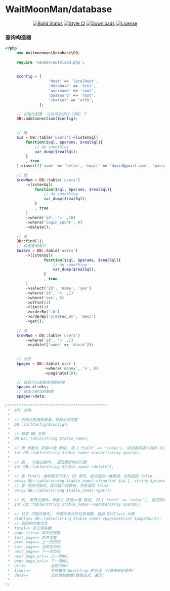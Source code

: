  WaitMoonMan/database
===================================  
<p align="center">
<a href="https://packagist.org/packages/davidnineroc/database"><img src="https://travis-ci.org/DavidNineRoc/database.svg?branch=master" alt="Build Status"></a>
<a href="https://packagist.org/packages/davidnineroc/database"><img src="https://styleci.io/repos/96854420/shield?branch=master" alt="Style CI" Version"></a>
<a href="https://packagist.org/packages/davidnineroc/database"><img src="https://poser.pugx.org/davidnineroc/database/downloads" alt="Downloads"></a>
<a href="https://packagist.org/packages/davidnineroc/database"><img src="https://poser.pugx.org/laravel/passport/license.svg" alt="License"></a>
</p> 

### 查询构造器
```php
<?php
     use Waitmoonman\Database\DB;
     
     require 'vendor/autoload.php';
     
     
     $config = [
                   'host' => 'localhost',
                   'database' => 'test',
                   'username' => 'root',
                   'password' => 'root',
                   'charset' => 'utf8',
               ];

     // 初始化配置  之后可以进行 CURD 了
     DB::addConnection($config);
    
    
     // 增
     $id = DB::table('users')->listenSql(
         function($sql, $params, $realSql){
             // do something
             var_dump($realSql);
         }
         , true
     )->insert(['name' => 'hello', 'email' => 'david@gmail.com', 'password' => '123456']);
     
     // 删
     $rowNum = DB::table('users')
         ->listenSql(
             function($sql, $params, $realSql){
                 // do something
                 var_dump($realSql);
             }
             , true
         )
         ->where('id', '>' ,10)
         ->where('login_count', 0)
         ->delete();
      
     // 查
     DB::find(1);
     // 构造查询条件
     $users = DB::table('users')
         ->listenSql(
                 function($sql, $params, $realSql){
                     // do something
                     var_dump($realSql);
                 }
                 , true
         )
         ->select('id', 'name', 'sex')
         ->where('id', '>' ,1)
         ->where('sex', 0)
         ->offset(1)
         ->limit(3)
         ->orderBy('id')
         ->orderBy('created_at', 'desc')
         ->get();
     
     // 改
     $rowNum = DB::table('users')
         ->where('id', '>' ,1)
         ->update(['name' => 'david']);
     
     
     // 分页
     $pages = DB::table('user')
                 ->where('money', '>', 0)
                 ->paginate(10);

     // 获取可以直接使用的链接
     $pages->links;
     // 获取当前页的数据
     $pages->data;

/********************************************
 *  API 文档
 * 
 *  // 初始化数据库配置，参数必须完整
 *  DB::initConfig($config);
 * 
 *  // 获取 DB 实例
 *  DB DB::table(string $table_name);
 * 
 *  // 增 参数为 字段=>值 数组, 如 ['field' => 'value'], 成功返回插入后的 id,失败返回 false
 *  int DB::table(string $table_name)->insert(array $param);
 * 
 *  // 删 , 可链式操作， 返回受影响的行数
 *  int DB::table(string $table_name)->delete();
 * 
 *  // 查 find() 通常情况下传入 ID 便可，成功返回一维数组，失败返回 false
 *  array DB::table(string $table_name)->find(int $id [, string $primary]);
 *  // 查 可链式操作，成功返二维数组，失败返回 false
 *  array DB::table(string $table_name)->get();
 *  
 *  // 改, 可链式操作，参数为 字段=>值 数组, 如 ['field' => 'value'], 返回受影响的行数
 *  int DB::table(string $table_name)->update(array $param);
 * 
 *  // 分页 可链式操作， 参数为每页的记录条数，返回 StdClass 对象
 *  StdClass DB::table(string $table_name)->paginate(int $pageCount);
 *  // 返回的对象包含
 *  total=> 总记录条数
 *  page_size=> 每页记录数
 *  last_page=> 总共页数
 *  prev_page=> 上一页页码
 *  curr_page=> 当前页页码
 *  next_page=> 下一页页码
 *  next_page_url=> 上一页URL
 *  prev_page_url=> 下一页URL
 *  url=>           当前的URL
 *  links=>         生成兼容 bootstrap 的分页（可直接输出使用） 
 *  data=>          当前页的数据(数组形式，遍历)
 * 
*/
```